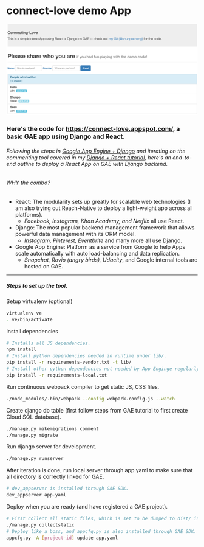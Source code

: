 # connect-love demo App
![alt text](https://github.com/shunpochang/file_dump/blob/master/images/connect_love_demo_img.png "connect-love demo")
### Here's the code for https://connect-love.appspot.com/, a basic GAE app using Django and React.
###### Following the steps in [Google App Engine + Django](https://cloud.google.com/python/django/appengine) and iterating on the commenting tool covered in my [Django + React tutorial](https://github.com/shunpochang/examples), here's an end-to-end outline to deploy a React App on GAE with Django backend.
###### WHY the combo?
* React: The modularity sets up greatly for scalable web technologies (I am also trying out Reach-Native to deploy a light-weight app across all platforms).
  * *Facebook, Instagram, Khan Academy, and Netflix* all use React.
* Django: The most popular backend management framework that allows powerful data management with its ORM model.
  * *Instagram, Pinterest, Eventbrite* and many more all use Django.
* Google App Engine: Platform as a service from Google to help Apps scale automatically with auto load-balancing and data replication.
  * *Snapchat, Rovio (angry birds), Udacity*, and Google internal tools are hosted on GAE.

---

##### Steps to set up the tool.

Setup virtualenv (optional)
```bash
virtualenv ve
. ve/bin/activate
```

Install dependencies
```bash
# Installs all JS dependencies.
npm install
# Install python dependencies needed in runtime under lib/.
pip install -r requirements-vendor.txt -t lib/
# Install other python dependencies not needed by App Enginge regularly.
pip install -r requirements-local.txt
```

Run continuous webpack compiler to get static JS, CSS files.
```bash
./node_modules/.bin/webpack --config webpack.config.js --watch
```

Create django db table (first follow steps from GAE tutorial to first create Cloud SQL database).
```bash
./manage.py makemigrations comment
./manage.py migrate
```

Run django server for development.
```bash
./manage.py runserver
```

After iteration is done, run local server through app.yaml to make sure that all directory is correctly linked for GAE.
```bash
# dev_appserver is installed through GAE SDK.
dev_appserver app.yaml
```

Deploy when you are ready (and have registered a GAE project).
```bash
# First collect all static files, which is set to be dumped to dist/ in settings.py
./manage.py collectstatic
# Deploy like a boss, and appcfg.py is also installed through GAE SDK.
appcfg.py -A [project-id] update app.yaml
```
